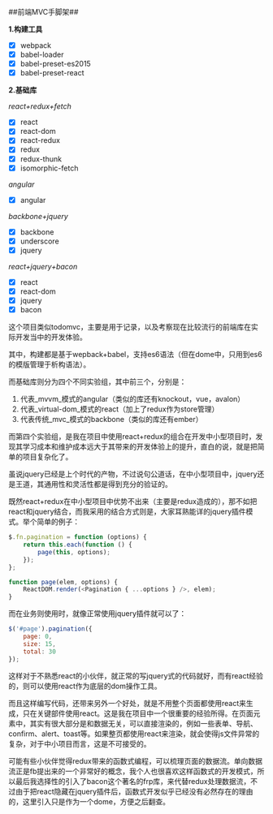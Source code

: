 ##前端MVC手脚架##

__1.构建工具__

- [x] webpack
- [x] babel-loader
- [x] babel-preset-es2015
- [x] babel-preset-react

__2.基础库__

_react+redux+fetch_

- [x] react
- [x] react-dom
- [x] react-redux
- [x] redux
- [x] redux-thunk
- [x] isomorphic-fetch

_angular_

- [x] angular 

_backbone+jquery_

- [x] backbone
- [x] underscore
- [x] jquery

_react+jquery+bacon_

- [x] react
- [x] react-dom
- [x] jquery
- [x] bacon

这个项目类似todomvc，主要是用于记录，以及考察现在比较流行的前端库在实际开发当中的开发体验。

其中，构建都是基于wepback+babel，支持es6语法（但在dome中，只用到es6的模版管理于析构语法）。

而基础库则分为四个不同实验组，其中前三个，分别是：

1. 代表_mvvm_模式的angular（类似的库还有knockout，vue，avalon）
2. 代表_virtual-dom_模式的react（加上了redux作为store管理）
3. 代表传统_mvc_模式的backbone（类似的库还有ember）

而第四个实验组，是我在项目中使用react+redux的组合在开发中小型项目时，发现其学习成本和维护成本远大于其带来的开发体验上的提升，直白的说，就是把简单的项目复杂化了。

虽说jquery已经是上个时代的产物，不过说句公道话，在中小型项目中，jquery还是王道，其通用性和灵活性都是得到充分的验证的。

既然react+redux在中小型项目中优势不出来（主要是redux造成的），那不如把react和jquery结合，而我采用的结合方式则是，大家耳熟能详的jquery插件模式。举个简单的例子：

```javascript
$.fn.pagination = function (options) {
	return this.each(function () {
		page(this, options);
	});
};

function page(elem, options) {
	ReactDOM.render(<Pagination { ...options } />, elem);
}
```

而在业务则使用时，就像正常使用jquery插件就可以了：

```javascript
$('#page').pagination({
	page: 0,
	size: 15,
	total: 30
});
```

这样对于不熟悉react的小伙伴，就正常的写jquery式的代码就好，而有react经验的，则可以使用react作为底层的dom操作工具。

而且这样编写代码，还带来另外一个好处，就是不用整个页面都使用react来生成，只在关键部件使用react。这是我在项目中一个很重要的经验所得。在页面元素中，其实有很大部分是和数据无关，可以直接渲染的，例如一些表单、导航、confirm、alert、toast等。如果整页都使用react来渲染，就会使得js文件异常的复杂，对于中小项目而言，这是不可接受的。

可能有些小伙伴觉得redux带来的函数式编程，可以梳理页面的数据流。单向数据流正是fb提出来的一个非常好的概念，我个人也很喜欢这样函数式的开发模式，所以最后我选择性的引入了bacon这个著名的frp库，来代替redux处理数据流，不过由于把react隐藏在jquery插件后，函数式开发似乎已经没有必然存在的理由的，这里引入只是作为一个dome，方便之后翻查。




